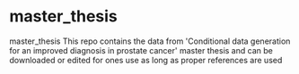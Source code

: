 # master_thesis
master_thesis
This repo contains the data from 'Conditional data generation for an improved diagnosis in prostate cancer' master thesis and can be downloaded or edited for ones use as long as proper references are used 
